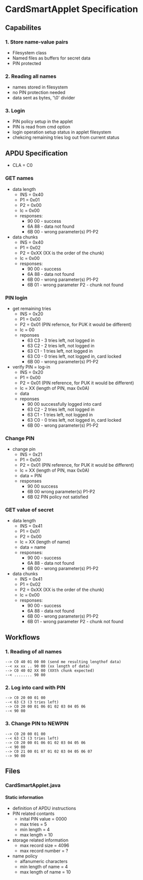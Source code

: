 # CardSmartApplet Specification

## Capabilites

### 1. Store name-value pairs
* Filesystem class
* Named files as buffers for secret data
* PIN protected

### 2. Reading all names 
* names stored in filesystem
* no PIN protection needed
* data sent as bytes, '\0' divider

### 3. Login
* PIN policy setup in the applet
* PIN is read from cmd option
* login operation setup status in applet filesystem
* chekcing remaining tries log out from current status

## APDU Specification
* CLA = C0

### GET names
* data length
  * INS = 0x40
  * P1 = 0x01
  * P2 = 0x00
  * lc = 0x00
  * responses:
    * 90 00 - success
    * 6A 88 - data not found
    * 6B 00 - wrong parameter(s) P1-P2
* data chunks
  * INS = 0x40
  * P1 = 0x02
  * P2 = 0xXX (XX is the order of the chunk)
  * lc = 0x00
  * responses:
    * 90 00 - success
    * 6A 88 - data not found
    * 6B 00 - wrong parameter(s) P1-P2
    * 6B 01 - wrong parameter P2 - chunk not found

### PIN login
* get remaining tries
  * INS = 0x20
  * P1 = 0x00
  * P2 = 0x01 (PIN refernce, for PUK it would be different)
  * lc = 00
  * reponses
    * 63 C3 - 3 tries left, not logged in
    * 63 C2 - 2 tries left, not logged in
    * 63 C1 - 1 tries left, not logged in
    * 63 C0 - 0 tries left, not logged in, card locked
    * 6B 00 - wrong parameter(s) P1-P2
* verify PIN = log-in
  * INS = 0x20
  * P1 = 0x00
  * P2 = 0x01 (PIN reference, for PUK it would be different)
  * lc = XX (length of PIN, max 0x0A)
  * data
  * reponses
    * 90 00 successfully logged into card
    * 63 C2 - 2 tries left, not logged in
    * 63 C1 - 1 tries left, not logged in
    * 63 C0 - 0 tries left, not logged in, card locked
    * 6B 00 - wrong parameter(s) P1-P2

### Change PIN
* change pin
  * INS = 0x21
  * P1 = 0x00
  * P2 = 0x01 (PIN reference, for PUK it would be different)
  * lc = XX (length of PIN, max 0x0A)
  * data = PIN
  * responses
    * 90 00 success
    * 6B 00 wrong parameter(s) P1-P2
    * 6B 02 PIN policy not satisfied

### GET value of secret
* data length
  * INS = 0x41
  * P1 = 0x01
  * P2 = 0x00
  * lc = XX (length of name)
  * data = name
  * responses:
    * 90 00 - success
    * 6A 88 - data not found
    * 6B 00 - wrong parameter(s) P1-P2
* data chunks
  * INS = 0x41
  * P1 = 0x02
  * P2 = 0xXX (XX is the order of the chunk)
  * lc = 0x00
  * responses:
    * 90 00 - success
    * 6A 88 - data not found
    * 6B 00 - wrong parameter(s) P1-P2
    * 6B 01 - wrong parameter P2 - chunk not found

## Workflows
### 1. Reading of all names
```
--> C0 40 01 00 00 (send me resulting lengthof data)
--< xx xx .. 90 00 (xx length of data)
--> C0 40 02 XX 00 (XXth chunk expected)
--< ........ 90 00
```

### 2. Log into card with PIN
```
--> C0 20 00 01 00
--< 63 C3 (3 tries left)
--> C0 20 00 01 06 01 02 03 04 05 06
--< 90 00
```

### 3. Change PIN to NEWPIN
```
--> C0 20 00 01 00
--< 63 C3 (3 tries left)
--> C0 20 00 01 06 01 02 03 04 05 06
--< 90 00
--> C0 21 00 01 07 01 02 03 04 05 06 07
--> 90 00
```

## Files
### CardSmartApplet.java
#### Static information
* definition of APDU instructions
* PIN related contants
  * inital PIN value = 0000
  * max tries = 5
  * min length = 4
  * max length = 10
* storage related information
  * max record size = 4096
  * max record number = ? 
* name policy
  * alfanumeric characters
  * min length of name = 4
  * max length of name = 10